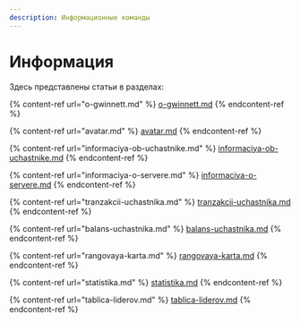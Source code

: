 ```yaml
---
description: Информационные команды
---
```


# Информация

Здесь представлены статьи в разделах:

{% content-ref url="o-gwinnett.md" %}
[o-gwinnett.md](o-gwinnett.md)
{% endcontent-ref %}

{% content-ref url="avatar.md" %}
[avatar.md](avatar.md)
{% endcontent-ref %}

{% content-ref url="informaciya-ob-uchastnike.md" %}
[informaciya-ob-uchastnike.md](informaciya-ob-uchastnike.md)
{% endcontent-ref %}

{% content-ref url="informaciya-o-servere.md" %}
[informaciya-o-servere.md](informaciya-o-servere.md)
{% endcontent-ref %}

{% content-ref url="tranzakcii-uchastnika.md" %}
[tranzakcii-uchastnika.md](tranzakcii-uchastnika.md)
{% endcontent-ref %}

{% content-ref url="balans-uchastnika.md" %}
[balans-uchastnika.md](balans-uchastnika.md)
{% endcontent-ref %}

{% content-ref url="rangovaya-karta.md" %}
[rangovaya-karta.md](rangovaya-karta.md)
{% endcontent-ref %}

{% content-ref url="statistika.md" %}
[statistika.md](statistika.md)
{% endcontent-ref %}

{% content-ref url="tablica-liderov.md" %}
[tablica-liderov.md](tablica-liderov.md)
{% endcontent-ref %}
